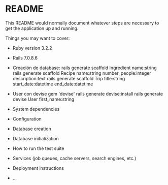 # README

This README would normally document whatever steps are necessary to get the
application up and running.

Things you may want to cover:

* Ruby version 3.2.2
* Rails 7.0.8.6

* Creación de database:
rails generate scaffold Ingredient name:string
rails generate scaffold Recipe name:string number_people:integer description:text
rails generate scaffold Trip title:string start_date:datetime end_date:datetime

* User con devise
gem 'devise'
rails generate devise:install
rails generate devise User first_name:string

* System dependencies

* Configuration

* Database creation

* Database initialization

* How to run the test suite

* Services (job queues, cache servers, search engines, etc.)

* Deployment instructions

* ...
